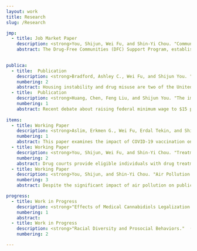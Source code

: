 ```yaml
---
layout: work
title: Research
slug: /Research

jmp:
  - title: Job Market Paper 
    description: <strong>You, Shijun, Wei Fu, and Shin-Yi Chou. "Communities in Action&#58; Drug-Free Communities and Juvenile Drug Crime."</strong>
    abstract: The Drug-Free Communities (DFC) Support Program, established in 1997 through the Drug-Free Communities Act, aims to mitigate substance use among youth. This study examines the impacts of the DFC granting on juveniles in the United States from 2008 to 2019. Using a difference-in-differences (DID) model exploiting the staggered grant allocation to communities, we find that the DFC grants significantly curtail juvenile drug-related criminal activities. The potential mechanisms include reductions in marijuana use and opioid-related inpatient stays and improved academic performance among juveniles. In the auxiliary analysis, we also find positive impacts of DFC grants on reducing juvenile property crime and drug-related mortality. This study, to our knowledge, marks the first attempt to causally identify the impacts of DFCs on community well-being. Our comprehensive evaluation offers insights into the significance of collective community action in combating substance use, particularly amid the recent opioid crisis.

   
publica:
  - title:  Publication
    description: <strong>Bradford, Ashley C., Wei Fu, and Shijun You. "The Devastating Dance between Opioid and Housing Crises&#58; Evidence from OxyContin Reformulation." Journal of Health Economics (2024)&#58; Forthcoming.</strong>  [<a href="https://www.sciencedirect.com/science/article/pii/S0167629624000754" target="_blank">pdf</a>]
    numbering: 2
    abstract: Housing instability and drug misuse are two of the United States&#39; most pressing challenges, each bearing profound health and societal consequences. A crucial yet largely underexplored question is the extent to which the opioid crisis has intensified housing instability. Our study ventures into this relatively uncharted nexus, investigating how the OxyContin reformulation, a pivotal moment in the U.S. opioid epidemic, impacted eviction rates. Employing a dose-response Difference-in-Differences model and analyzing eviction data from 2004 to 2016, we demonstrate that the OxyContin reformulation precipitated a significant increase in evictions, especially in areas with weak eviction protections or limited access to psychiatric treatment resources. Channel analyses reveal increased marijuana initiation and heightened mental and physical health issues following the reformulation. Moreover, the OxyContin reformulation leads to greater reliance on the Supplemental Nutrition Assistance Program, signaling an escalated financial strain on governmental resources. Finally, we find evidence of increased marital disruption post-reformulation. Our findings underscore the urgent need for collaborative efforts between public health and housing authorities to address both the opioid and housing crises. 
  - title:  Publication
    description: <strong>Huang, Chen, Feng Liu, and Shijun You. "The impact of minimum wage increases on cigarette smoking." Health Economics 30, no. 9 (2021)&#58; 2063-2091.</strong>  [<a href="https://onlinelibrary.wiley.com/doi/full/10.1002/hec.4362" target="_blank">pdf</a>]
    numbering: 1
    abstract: Recent debate about raising federal minimum wage to $15 per hour receives substantial public attention. Yet the minimum wage literature has been focusing on the labor market outcomes, with the health implications rarely being discussed. This paper investigates the impact of minimum wage increases on multiple dimensions of cigarette smoking behaviors for the low‐skilled population using the Current Population Survey‐Tobacco Use Supplement over a long time period (1998–2015). Results show that a $1 increase in the minimum wage raises the prevalence of smoking by about 2.3% and reduces cessation by about 13.7% among the low‐skilled workers. With further examinations, we find evidence of an income effect as one potential mechanism that leads to more smoking. The impacts on all low‐skilled adults, however, are somewhat smaller, which are most likely driven by the null effects among those who are out of the labor force. We additionally conduct a series of sensitivity tests and confirm the robustness of these results.
    
items:
  - title: Working Paper 
    description: <strong>Aslim, Erkmen G., Wei Fu, Erdal Tekin, and Shijun You. From syringes to dishes&#58; Improving food security through vaccination. No. w31045. National Bureau of Economic Research, 2023. R&R to the Journal of Public Economics. </strong> [<a href="https://www.nber.org/papers/w31045" target="_blank">SSRN link</a>]   
    numbering: 1
    abstract: This paper examines the impact of COVID-19 vaccination on food insufficiency in the United States, using data from the Household Pulse Survey. Our primary research design exploits variation in vaccine eligibility across states over time as an instrumental variable to address the endogeneity of vaccination decision. We find that vaccination had a substantial impact on food hardship by reducing the likelihood of food insufficiency by 24%, with even stronger effects among minority and financially disadvantaged populations. These results are robust to alternative specifications and the use of regression discontinuity as an alternative identification strategy. We also show that vaccine eligibility had a positive spillover impact on food assistance programs, notably reducing participation in the Supplemental Nutrition Assistance Program and the use of its benefits, suggesting that vaccination policies can help alleviate the government's fiscal burden during public health crises. Our analysis offers detailed insights into the potential mechanisms linking vaccination to food insufficiency. We demonstrate that vaccination yields changes in both material circumstances and financial expectations. Specifically, vaccination increases the use of regular income for spending needs and reduces reports of insufficient food due to unaffordability. Additionally, we find that vaccination improves financial optimism, reflected in expectations for future employment income loss and the ability to meet mortgage and debt obligations. Our findings are consistent with the notion that this optimism, along with labor market recovery, diminished the need for precautionary savings, reduced reliance on government assistance, and encouraged household spending on essential goods like food, ultimately lowering food insufficiency.
  - title: Working Paper
    description: <strong>You, Shijun, Wei Fu, and Shin-Yi Chou. "Treatment Over Punishment in Combating Drug Crime&#58; Evidence From the Introduction of Adult Drug Courts."</strong>
    numbering: 2  
    abstract: Drug courts provide eligible individuals with drug treatment as an alternative to incarceration and aim to reduce recidivism. However, its impact on overall drug crime has not been extensively studied. In this study, we leverage the staggered implementation of county-level Adult Drug Courts (ADCs) from 2001 to 2012 and use the difference-in-differences approaches that account for treatment heterogeneity to examine their effectiveness in curbing drug crime. In the first-stage results, we find a 42.2% rise in the drug treatment rate in the presence of ADCs but no effects on drug-related mortality. Innovatively, we decompose the total effects into effects on first-time drug crime and recidivism through a theoretical model and empirically test them. Our primary results show that the implementation of ADCs significantly reduced the 1-year and 2-year recidivism of drug offenses by 33.93% and 30.56%, respectively, and has a weak reduction for the 3-year recidivism. Moreover, we find that ADCs significantly increased the first drug arrest by 31.05%. The aggregation of these two effects yields a 24.49% - 25.25% net increase in overall drug offenses, which is further confirmed by a 13.31% rise from alternative data. In sum, our study unveils the unintended consequences of leniency in drug crime punishment, suggesting a need for intensifying ADC programs, possibly by adding more phases and enhancing graduation rates for participants.
  - title: Working Paper
    description: <strong>You, Shijun, and Shin-Yi Chou. "Air Pollution and Health of Working-Age Population&#58; Evidence from Thermal Inversion."</strong>
    numbering: 3  
    abstract: Despite the significant impact of air pollution on public health, its causal effects on a national scale have not been extensively studied. In this paper, we examine the impact of PM2.5 on adult health in the United States using data from the Behavioral Risk Factor Surveillance System for 2001-2012, focusing on a period of relatively low pollution levels. To address the endogeneity issue, we use the two-stage least-squares regression with thermal inversion as an instrumental variable. Our findings provide evidence of the ongoing negative impact of air pollution on overall health. Specifically, we observe that a 1 unit rise in PM2.5 is associated with a significant increase in the number of mentally unwell days by 0.11 and an increase in asthma incidence by 0.16 percentage points. Additionally, our cost-benefit analysis demonstrates that the marginal benefit of improving PM2.5 standards far exceeds the associated marginal cost. 

progress: 
  - title: Work in Progress
    description: <strong>"Effects of Medical Cannabidiols Legalization on Labor Market."  (with Shin-Yi Chou and Wei Fu)</strong> 
    numbering: 1
    abstract: 
  - title: Work in Progress
    description: <strong>"Racial Diversity and Prosocial Behaviors."  (with Shin-Yi Chou and Wei Fu)</strong>
    numbering: 2

---
```


<br />
<br />
